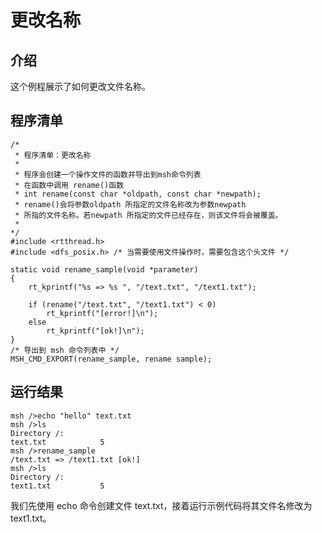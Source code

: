 # 更改名称 #

## 介绍 ##

这个例程展示了如何更改文件名称。

## 程序清单 ##

```{.c}
/*
 * 程序清单：更改名称
 *
 * 程序会创建一个操作文件的函数并导出到msh命令列表
 * 在函数中调用 rename()函数
 * int rename(const char *oldpath, const char *newpath);
 * rename()会将参数oldpath 所指定的文件名称改为参数newpath
 * 所指的文件名称。若newpath 所指定的文件已经存在，则该文件将会被覆盖。
 *
*/
#include <rtthread.h>
#include <dfs_posix.h> /* 当需要使用文件操作时，需要包含这个头文件 */

static void rename_sample(void *parameter)
{
    rt_kprintf("%s => %s ", "/text.txt", "/text1.txt");

    if (rename("/text.txt", "/text1.txt") < 0)
        rt_kprintf("[error!]\n");
    else
        rt_kprintf("[ok!]\n");
}
/* 导出到 msh 命令列表中 */
MSH_CMD_EXPORT(rename_sample, rename sample);
```

## 运行结果 ##

```
msh />echo "hello" text.txt
msh />ls
Directory /:
text.txt            5
msh />rename_sample
/text.txt => /text1.txt [ok!]
msh />ls
Directory /:
text1.txt           5
```

我们先使用 echo 命令创建文件 text.txt，接着运行示例代码将其文件名修改为 text1.txt。